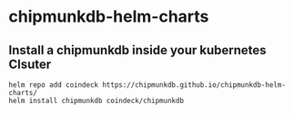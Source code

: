 # chipmunkdb-helm-charts

## Install a chipmunkdb inside your kubernetes Clsuter

```
helm repo add coindeck https://chipmunkdb.github.io/chipmunkdb-helm-charts/
helm install chipmunkdb coindeck/chipmunkdb
```
